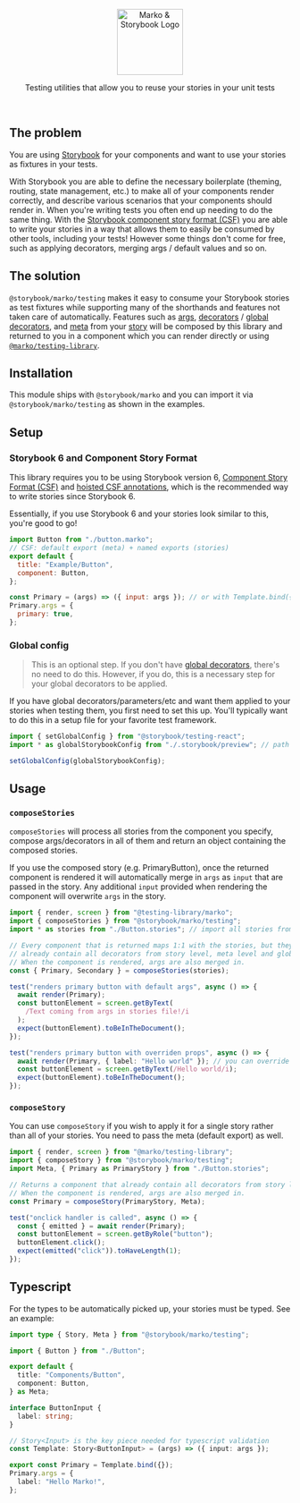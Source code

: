 <p align="center">
  <img src="https://user-images.githubusercontent.com/4985201/120356895-ad781b00-c2b9-11eb-94dc-2eacc348819b.png" alt="Marko & Storybook Logo" height="118"/>
</p>

<p align="center">Testing utilities that allow you to reuse your stories in your unit tests</p>

<br/>

## The problem

You are using [Storybook](https://storybook.js.org/) for your components and want to use your stories as fixtures in your tests.

With Storybook you are able to define the necessary boilerplate (theming, routing, state management, etc.) to make all of your components render correctly, and describe various scenarios that your components should render in. When you're writing tests you often end up needing to do the same thing. With the [Storybook component story format (CSF)](https://storybook.js.org/docs/marko/api/csf) you are able to write your stories in a way that allows them to easily be consumed by other tools, including your tests! However some things don't come for free, such as applying decorators, merging args / default values and so on.

## The solution

`@storybook/marko/testing` makes it easy to consume your Storybook stories as test fixtures while supporting many of the shorthands and features not taken care of automatically. Features such as [args](https://storybook.js.org/docs/marko/writing-stories/args), [decorators](https://storybook.js.org/docs/marko/writing-stories/decorators) / [global decorators](https://storybook.js.org/docs/marko/writing-stories/decorators#global-decorators), and [meta](https://storybook.js.org/docs/marko/api/csf#default-export) from your [story](https://storybook.js.org/docs/marko/api/csf#named-story-exports) will be composed by this library and returned to you in a component which you can render directly or using [`@marko/testing-library`](https://github.com/marko-js/testing-libraryhttps://github.com/marko-js/testing-library).

## Installation

This module ships with `@storybook/marko` and you can import it via `@storybook/marko/testing` as shown in the examples.

## Setup

### Storybook 6 and Component Story Format

This library requires you to be using Storybook version 6, [Component Story Format (CSF)](https://storybook.js.org/docs/marko/api/csf) and [hoisted CSF annotations](https://github.com/storybookjs/storybook/blob/next/MIGRATION.md#hoisted-csf-annotations), which is the recommended way to write stories since Storybook 6.

Essentially, if you use Storybook 6 and your stories look similar to this, you're good to go!

```js
import Button from "./button.marko";
// CSF: default export (meta) + named exports (stories)
export default {
  title: "Example/Button",
  component: Button,
};

const Primary = (args) => ({ input: args }); // or with Template.bind({})
Primary.args = {
  primary: true,
};
```

### Global config

> This is an optional step. If you don't have [global decorators](https://storybook.js.org/docs/marko/writing-stories/decorators#global-decorators), there's no need to do this. However, if you do, this is a necessary step for your global decorators to be applied.

If you have global decorators/parameters/etc and want them applied to your stories when testing them, you first need to set this up. You'll typically want to do this in a setup file for your favorite test framework.

```ts
import { setGlobalConfig } from "@storybook/testing-react";
import * as globalStorybookConfig from "./.storybook/preview"; // path of your preview.js file

setGlobalConfig(globalStorybookConfig);
```

## Usage

### `composeStories`

`composeStories` will process all stories from the component you specify, compose args/decorators in all of them and return an object containing the composed stories.

If you use the composed story (e.g. PrimaryButton), once the returned component is rendered it will automatically merge in `args` as `input` that are passed in the story. Any additional `input` provided when rendering the component will overwrite `args` in the story.

```ts
import { render, screen } from "@testing-library/marko";
import { composeStories } from "@storybook/marko/testing";
import * as stories from "./Button.stories"; // import all stories from the stories file

// Every component that is returned maps 1:1 with the stories, but they
// already contain all decorators from story level, meta level and global level.
// When the component is rendered, args are also merged in.
const { Primary, Secondary } = composeStories(stories);

test("renders primary button with default args", async () => {
  await render(Primary);
  const buttonElement = screen.getByText(
    /Text coming from args in stories file!/i
  );
  expect(buttonElement).toBeInTheDocument();
});

test("renders primary button with overriden props", async () => {
  await render(Primary, { label: "Hello world" }); // you can override props and they will get merged with values from the Story's args
  const buttonElement = screen.getByText(/Hello world/i);
  expect(buttonElement).toBeInTheDocument();
});
```

### `composeStory`

You can use `composeStory` if you wish to apply it for a single story rather than all of your stories. You need to pass the meta (default export) as well.

```ts
import { render, screen } from "@marko/testing-library";
import { composeStory } from "@storybook/marko/testing";
import Meta, { Primary as PrimaryStory } from "./Button.stories";

// Returns a component that already contain all decorators from story level, meta level and global level.
// When the component is rendered, args are also merged in.
const Primary = composeStory(PrimaryStory, Meta);

test("onclick handler is called", async () => {
  const { emitted } = await render(Primary);
  const buttonElement = screen.getByRole("button");
  buttonElement.click();
  expect(emitted("click")).toHaveLength(1);
});
```

## Typescript

For the types to be automatically picked up, your stories must be typed. See an example:

```ts
import type { Story, Meta } from "@storybook/marko/testing";

import { Button } from "./Button";

export default {
  title: "Components/Button",
  component: Button,
} as Meta;

interface ButtonInput {
  label: string;
}

// Story<Input> is the key piece needed for typescript validation
const Template: Story<ButtonInput> = (args) => ({ input: args });

export const Primary = Template.bind({});
Primary.args = {
  label: "Hello Marko!",
};
```
